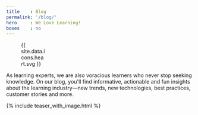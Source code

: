 ```yaml
---
title    : Blog
permalink: '/blog/'
hero     : We Love Learning!
boxes    : no
---
```


<figure style="width:64px">{{ site.data.icons.heart.svg }}</figure>

As learning experts, we are also voracious learners who never stop seeking knowledge. On our blog, you'll find informative, actionable and fun insights about the learning industry—new trends, new technologies, best practices, customer stories and more.

{% include teaser_with_image.html %}
